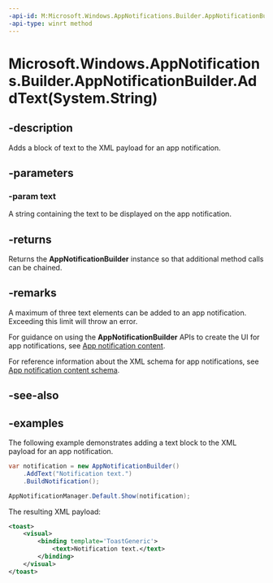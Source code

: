 ```yaml
---
-api-id: M:Microsoft.Windows.AppNotifications.Builder.AppNotificationBuilder.AddText(System.String)
-api-type: winrt method
---
```


# Microsoft.Windows.AppNotifications.Builder.AppNotificationBuilder.AddText(System.String)

<!--
public Microsoft.Windows.AppNotifications.Builder.AppNotificationBuilder AddText (string text);
-->


## -description

Adds a block of text to the XML payload for an app notification.

## -parameters

### -param text

A string containing the text to be displayed on the app notification.

## -returns

Returns the **AppNotificationBuilder** instance so that additional method calls can be chained.

## -remarks

A maximum of three text elements can be added to an app notification. Exceeding this limit will throw an error.

For guidance on using the **AppNotificationBuilder** APIs to create the UI for app notifications, see [App notification content](/windows/apps/design/shell/tiles-and-notifications/adaptive-interactive-toasts).

For reference information about the XML schema for app notifications, see [App notification content schema](/windows/apps/design/shell/tiles-and-notifications/toast-schema).

## -see-also

## -examples

The following example demonstrates adding a text block to the XML payload for an app notification. 

```csharp
var notification = new AppNotificationBuilder()
    .AddText("Notification text.")
    .BuildNotification();

AppNotificationManager.Default.Show(notification);
```

The resulting XML payload:

```xml
<toast>
    <visual>
        <binding template='ToastGeneric'>
            <text>Notification text.</text>
        </binding>
    </visual>
</toast>
```


